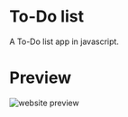  # To-Do list
A To-Do list app in javascript.

# Preview
![website preview](https://kristofhracza.com/Pictures/todo.png)

